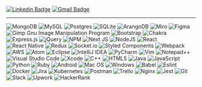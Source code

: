 [![Linkedin Badge](https://img.shields.io/badge/-bogdangordin-blue?style=flat-square&logo=Linkedin&logoColor=white&link=https://www.linkedin.com/in/bogdangordin/)](https://www.linkedin.com/in/bogdangordin/)  [![Gmail Badge](https://img.shields.io/badge/-bogdan.gordin@gmail.com-c14438?style=flat-square&logo=Gmail&logoColor=white&link=mailto:bogdan.gordin@gmail.com)](bogdan.gordin@gmail.com)

---

![MongoDB](https://img.shields.io/badge/MongoDB-%234ea94b.svg?style=for-the-badge&logo=mongodb&logoColor=white)  ![MySQL](https://img.shields.io/badge/mysql-%2300f.svg?style=for-the-badge&logo=mysql&logoColor=white)  ![Postgres](https://img.shields.io/badge/postgres-%23316192.svg?style=for-the-badge&logo=postgresql&logoColor=white)  ![SQLite](https://img.shields.io/badge/sqlite-%2307405e.svg?style=for-the-badge&logo=sqlite&logoColor=white)  ![ArangoDB](https://img.shields.io/badge/ArangoDB-DDE072?style=for-the-badge&logo=ArangoDB&logoColor=white)  ![Miro](https://img.shields.io/badge/Miro-050038?style=for-the-badge&logo=Miro&logoColor=white)  ![Figma](https://img.shields.io/badge/figma-%23F24E1E.svg?style=for-the-badge&logo=figma&logoColor=white)  ![Gimp Gnu Image Manipulation Program](https://img.shields.io/badge/Gimp-657D8B?style=for-the-badge&logo=gimp&logoColor=FFFFFF)  ![Bootstrap](https://img.shields.io/badge/bootstrap-%23563D7C.svg?style=for-the-badge&logo=bootstrap&logoColor=white)  ![Chakra](https://img.shields.io/badge/chakra-%234ED1C5.svg?style=for-the-badge&logo=chakraui&logoColor=white)  ![Express.js](https://img.shields.io/badge/express.js-%23404d59.svg?style=for-the-badge&logo=express&logoColor=%2361DAFB)  ![jQuery](https://img.shields.io/badge/jquery-%230769AD.svg?style=for-the-badge&logo=jquery&logoColor=white)  ![NPM](https://img.shields.io/badge/NPM-%23000000.svg?style=for-the-badge&logo=npm&logoColor=white)  ![Next JS](https://img.shields.io/badge/Next-black?style=for-the-badge&logo=next.js&logoColor=white)  ![NodeJS](https://img.shields.io/badge/node.js-6DA55F?style=for-the-badge&logo=node.js&logoColor=white)  ![React](https://img.shields.io/badge/react-%2320232a.svg?style=for-the-badge&logo=react&logoColor=%2361DAFB)  ![React Native](https://img.shields.io/badge/react_native-%2320232a.svg?style=for-the-badge&logo=react&logoColor=%2361DAFB)  ![Redux](https://img.shields.io/badge/redux-%23593d88.svg?style=for-the-badge&logo=redux&logoColor=white)  ![Socket.io](https://img.shields.io/badge/Socket.io-black?style=for-the-badge&logo=socket.io&badgeColor=010101)  ![Styled Components](https://img.shields.io/badge/styled--components-DB7093?style=for-the-badge&logo=styled-components&logoColor=white) ![Webpack](https://img.shields.io/badge/webpack-%238DD6F9.svg?style=for-the-badge&logo=webpack&logoColor=black)  ![AWS](https://img.shields.io/badge/AWS-%23FF9900.svg?style=for-the-badge&logo=amazon-aws&logoColor=white)  ![Atom](https://img.shields.io/badge/Atom-%2366595C.svg?style=for-the-badge&logo=atom&logoColor=white)  ![Eclipse](https://img.shields.io/badge/Eclipse-FE7A16.svg?style=for-the-badge&logo=Eclipse&logoColor=white)  ![IntelliJ IDEA](https://img.shields.io/badge/IntelliJIDEA-000000.svg?style=for-the-badge&logo=intellij-idea&logoColor=white)  ![PyCharm](https://img.shields.io/badge/pycharm-143?style=for-the-badge&logo=pycharm&logoColor=black&color=black&labelColor=green)  ![Vim](https://img.shields.io/badge/VIM-%2311AB00.svg?style=for-the-badge&logo=vim&logoColor=white)  ![Notepad++](https://img.shields.io/badge/Notepad++-90E59A.svg?style=for-the-badge&logo=notepad%2B%2B&logoColor=black)  ![Visual Studio Code](https://img.shields.io/badge/Visual%20Studio%20Code-0078d7.svg?style=for-the-badge&logo=visual-studio-code&logoColor=white)  ![Xcode](https://img.shields.io/badge/Xcode-007ACC?style=for-the-badge&logo=Xcode&logoColor=white)  ![C++](https://img.shields.io/badge/c++-%2300599C.svg?style=for-the-badge&logo=c%2B%2B&logoColor=white)  ![HTML5](https://img.shields.io/badge/html5-%23E34F26.svg?style=for-the-badge&logo=html5&logoColor=white)  ![Java](https://img.shields.io/badge/java-%23ED8B00.svg?style=for-the-badge&logo=java&logoColor=white)  ![JavaScript](https://img.shields.io/badge/javascript-%23323330.svg?style=for-the-badge&logo=javascript&logoColor=%23F7DF1E)  ![Python](https://img.shields.io/badge/python-3670A0?style=for-the-badge&logo=python&logoColor=ffdd54)  ![Ruby](https://img.shields.io/badge/ruby-%23CC342D.svg?style=for-the-badge&logo=ruby&logoColor=white)  ![Android](https://img.shields.io/badge/Android-3DDC84?style=for-the-badge&logo=android&logoColor=white)  ![Mac OS](https://img.shields.io/badge/mac%20os-000000?style=for-the-badge&logo=macos&logoColor=F0F0F0)  ![Windows](https://img.shields.io/badge/Windows-0078D6?style=for-the-badge&logo=windows&logoColor=white)  ![Babel](https://img.shields.io/badge/Babel-F9DC3e?style=for-the-badge&logo=babel&logoColor=black)  ![Eslint](https://img.shields.io/badge/eslint-3A33D1?style=for-the-badge&logo=eslint&logoColor=white)  ![Docker](https://img.shields.io/badge/docker-%230db7ed.svg?style=for-the-badge&logo=docker&logoColor=white)  ![Jira](https://img.shields.io/badge/jira-%230A0FFF.svg?style=for-the-badge&logo=jira&logoColor=white)  ![Kubernetes](https://img.shields.io/badge/kubernetes-%23326ce5.svg?style=for-the-badge&logo=kubernetes&logoColor=white)  ![Postman](https://img.shields.io/badge/Postman-FF6C37?style=for-the-badge&logo=postman&logoColor=white)  ![Trello](https://img.shields.io/badge/Trello-%23026AA7.svg?style=for-the-badge&logo=Trello&logoColor=white)  ![Nginx](https://img.shields.io/badge/nginx-%23009639.svg?style=for-the-badge&logo=nginx&logoColor=white)  ![Jest](https://img.shields.io/badge/-jest-%23C21325?style=for-the-badge&logo=jest&logoColor=white)  ![Git](https://img.shields.io/badge/git-%23F05033.svg?style=for-the-badge&logo=git&logoColor=white)  ![Slack](https://img.shields.io/badge/Slack-4A154B?style=for-the-badge&logo=slack&logoColor=white)  ![Upwork](https://img.shields.io/badge/UpWork-6FDA44?style=for-the-badge&logo=Upwork&logoColor=white)  ![HackerRank](https://img.shields.io/badge/-Hackerrank-2EC866?style=for-the-badge&logo=HackerRank&logoColor=white)
